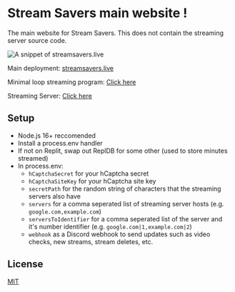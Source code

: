 # Stream Savers main website !
The main website for Stream Savers. This does not contain the streaming server source code.

![A snippet of streamsavers.live](https://cdn.discordapp.com/attachments/966225601616810014/969124357618151444/Screenshot_from_2022-04-28_16-33-39.png)

Main deployment: [streamsavers.live](https://streamsavers.live)

Minimal loop streaming program: [Click here](https://github.com/codingMASTER398/Stream-Savers-minimal-loop-streaming)

Streaming Server: [Click here](https://github.com/codingMASTER398/Stream-Savers-Streaming-Server)

## Setup
- Node.js 16+ reccomended
- Install a process.env handler
- If not on Replit, swap out ReplDB for some other (used to store minutes streamed)
- In process.env:
  - `hCaptchaSecret` for your hCaptcha secret
  - `hCaptchaSiteKey` for your hCaptcha site key
  - `secretPath` for the random string of characters that the streaming servers also have
  - `servers` for a comma seperated list of streaming server hosts (e.g. `google.com,example.com`)
  - `serversToIdentifier` for a comma seperated list of the server and it's number identifier (e.g. `google.com|1,example.com|2`)
  - `webhook` as a Discord webhook to send updates such as video checks, new streams, stream deletes, etc.

## License
[MIT](https://choosealicense.com/licenses/mit/)
